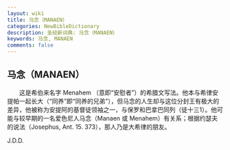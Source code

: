 ```yaml
---
layout: wiki
title: 马念（MANAEN）
categories: NewBibleDictionary
description: 圣经新词典: 马念（MANAEN）
keywords: 马念, MANAEN
comments: false
---
```


## 马念（MANAEN）

　　这是希伯来名字 Menahem （意即“安慰者”）的希腊文写法。他本与希律安提帕一起长大（“同养”即“同养的兄弟”），但马念的人生却与这位分封王有极大的差异，他被称为安提阿的基督徒领袖之一，与保罗和巴拿巴同列（徒十三1）。他可能与较早期的一名爱色尼人马念（Manaen 或 Menahem）有关系；根据约瑟夫的说法（Josephus, Ant. 15. 373），那人乃是大希律的朋友。

J.D.D.









